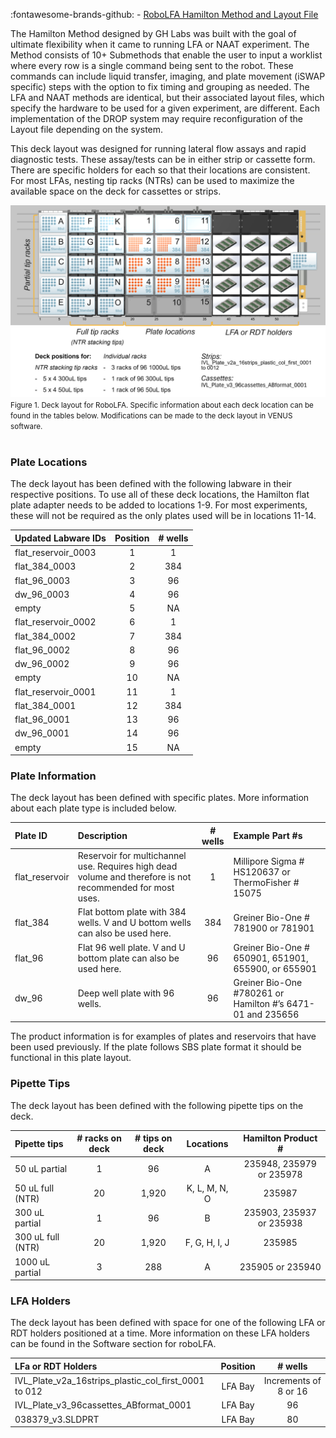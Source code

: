 :fontawesome-brands-github: - [RoboLFA Hamilton Method and Layout File](https://github.com/Global-Health-Labs/DROP/blob/main/sw/Hamilton%20Files/DROP_LFA_v2.pkg) 

The Hamilton Method designed by GH Labs was built with the goal of ultimate flexibility when it came to running LFA or NAAT experiment. The Method consists of 10+ Submethods that enable the user to input a worklist where every row is a single command being sent to the robot. These commands can include liquid transfer, imaging, and plate movement (iSWAP specific) steps with the option to fix timing and grouping as needed. The LFA and NAAT methods are identical, but their associated layout files, which specify the hardware to be used for a given experiment, are different. Each implementation of the DROP system may require reconfiguration of the Layout file depending on the system. 

This deck layout was designed for running lateral flow assays and rapid diagnostic tests. These assay/tests can be in either strip or cassette form. There are specific holders for each so that their locations are consistent. For most LFAs, nesting tip racks (NTRs) can be used to maximize the available space on the deck for cassettes or strips. 

![LFA Deck Layout](./images/LFA_Deck_Layout_v2.png) <br>
<small> Figure 1. Deck layout for RoboLFA. Specific information about each deck location can be found in the tables below. Modifications can be made to the deck layout in VENUS software. </small> <br><br>

### Plate Locations
The deck layout has been defined with the following labware in their respective positions. To use all of these deck locations, the Hamilton flat plate adapter needs to be added to locations 1-9. For most experiments, these will not be required as the only plates used will be in locations 11-14. 

| Updated Labware IDs        | Position      | # wells       |
| :------------------------- | :-----------: | :-----------: |
| flat_reservoir_0003        | 1             | 1             |
| flat_384_0003              | 2             | 384           |
| flat_96_0003               | 3             | 96            |
| dw_96_0003                 | 4             | 96            |
| empty                      | 5             | NA            |
| flat_reservoir_0002        | 6             | 1             |
| flat_384_0002              | 7             | 384           |
| flat_96_0002               | 8             | 96            |
| dw_96_0002                 | 9             | 96            |
| empty                      | 10            | NA            |
| flat_reservoir_0001        | 11            | 1             |
| flat_384_0001              | 12            | 384           |
| flat_96_0001               | 13            | 96            |
| dw_96_0001                 | 14            | 96            |
| empty                      | 15            | NA            |

### Plate Information

The deck layout has been defined with specific plates. More information about each plate type is included below. 

| Plate ID        | Description      | # wells       | Example Part #s     |
| :-------------- | :---------------------------------- | :-----------: | :---------------------------- |
| flat_reservoir  | Reservoir for multichannel use. Requires high dead volume and therefore is not recommended for most uses.| 1 | Millipore Sigma # HS120637 or ThermoFisher # 15075|
| flat_384  | Flat bottom plate with 384 wells. V and U bottom wells can also be used here.| 384 | Greiner Bio-One # 781900 or 781901|
| flat_96  | Flat 96 well plate. V and U bottom plate can also be used here.| 96 | Greiner Bio-One # 650901, 651901, 655900, or 655901|
| dw_96  | Deep well plate with 96 wells.| 96 | Greiner Bio-One #780261 or Hamilton #’s 6471-01 and 235656|

The product information is for examples of plates and reservoirs that have been used previously. If the plate follows SBS plate format it should be functional in this plate layout. 

### Pipette Tips 
The deck layout has been defined with the following pipette tips on the deck. 

| Pipette tips  | # racks on deck | # tips on deck | Locations   | Hamilton Product # |
| :------------ | :-----------: | :-----------: |:-----------: |:-----------: |
| 50 uL partial | 1             | 96            | A            | 235948, 235979 or 235978 |
| 50 uL full (NTR) | 20         | 1,920         |K, L, M, N, O | 235987 |
| 300 uL partial | 1            | 96            | B            | 235903, 235937 or 235938 |
| 300 uL full (NTR) | 20        | 1,920         | F, G, H, I, J| 235985 |
| 1000 uL partial | 3           | 288           | A            | 235905 or 235940 |


### LFA Holders
The deck layout has been defined with space for one of the following LFA or RDT holders positioned at a time. More information on these LFA holders can be found in the Software section for roboLFA.

| LFa or RDT Holders                                   | Position      | # wells       |
| :--------------------------------------------------- | :-----------: | :---------------: |
| IVL_Plate_v2a_16strips_plastic_col_first_0001 to 012 | LFA Bay       | Increments of 8 or 16   |
| IVL_Plate_v3_96cassettes_ABformat_0001               | LFA Bay       | 96                |
| 038379_v3.SLDPRT                                       | LFA Bay       | 80                |
